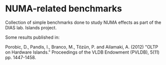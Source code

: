 NUMA-related benchmarks
=======================

Collection of simple benchmarks done to study NUMA effects as part of the DIAS lab. Islands project.

Some results published in:

Porobic, D., Pandis, I., Branco, M., Tözün, P. and Ailamaki, A. (2012)
"OLTP on Hardware Islands."
Proceedings of the VLDB Endowment (PVLDB), 5(11) pp. 1447-1458.
